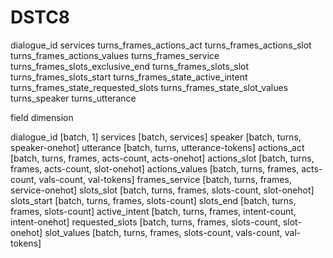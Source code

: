 # DSTC8

dialogue_id
services
turns_frames_actions_act
turns_frames_actions_slot
turns_frames_actions_values
turns_frames_service
turns_frames_slots_exclusive_end
turns_frames_slots_slot
turns_frames_slots_start
turns_frames_state_active_intent
turns_frames_state_requested_slots
turns_frames_state_slot_values
turns_speaker
turns_utterance

field                      dimension

dialogue_id                [batch, 1]
services                   [batch, services]
speaker                    [batch, turns, speaker-onehot]
utterance                  [batch, turns, utterance-tokens]
actions_act                [batch, turns, frames, acts-count, acts-onehot]
actions_slot               [batch, turns, frames, acts-count, slot-onehot]
actions_values             [batch, turns, frames, acts-count, vals-count, val-tokens]
frames_service             [batch, turns, frames, service-onehot]
slots_slot                 [batch, turns, frames, slots-count, slot-onehot]
slots_start                [batch, turns, frames, slots-count]
slots_end                  [batch, turns, frames, slots-count]
active_intent              [batch, turns, frames, intent-count, intent-onehot]
requested_slots            [batch, turns, frames, slots-count, slot-onehot]
slot_values                [batch, turns, frames, slots-count, vals-count, val-tokens]
